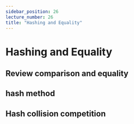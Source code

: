 ```yaml
---
sidebar_position: 26
lecture_number: 26
title: "Hashing and Equality"
---
```


# Hashing and Equality

## Review comparison and equality
## hash method
## Hash collision competition
